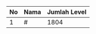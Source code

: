 | No | Nama            | Jumlah Level |
|----|-----------------|--------------|
| 1  | #    |    1804        |
